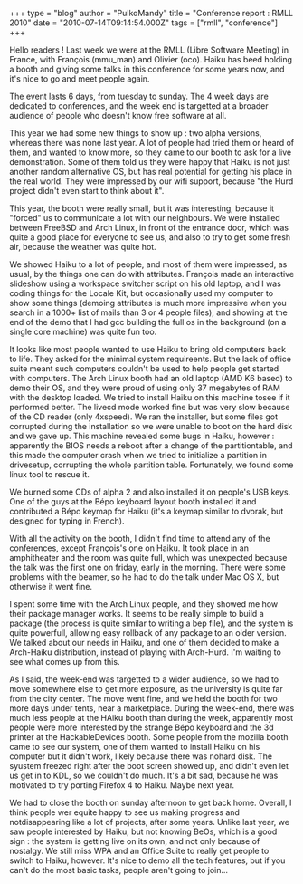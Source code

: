 +++
type = "blog"
author = "PulkoMandy"
title = "Conference report : RMLL 2010"
date = "2010-07-14T09:14:54.000Z"
tags = ["rmll", "conference"]
+++

Hello readers !
Last week we were at the RMLL (Libre Software Meeting) in France, with François (mmu_man) and Olivier (oco). Haiku has beed holding a booth and giving some talks in this conference for some years now, and it's nice to go and meet people again.
<!--break-->
The event lasts 6 days, from tuesday to sunday. The 4 week days are dedicated to conferences, and the week end is targetted at a broader audience of people who doesn't know free software at all.

This year we had some new things to show up : two alpha versions, whereas there was none last year. A lot of people had tried them or heard of them, and wanted to know more, so they came to our booth to ask for a live demonstration. Some of them told us they were happy that Haiku is not just another random alternative OS, but has real potential for getting his place in the real world. They were impressed by our wifi support, because "the Hurd project didn't even start to think about it".

This year, the booth were really small, but it was interesting, because it "forced" us to communicate a lot with our neighbours. We were installed between FreeBSD and Arch Linux, in front of the entrance door, which was quite a good place for everyone to see us, and also to try to get some fresh air, because the weather was quite hot.

We showed Haiku to a lot of people, and most of them were impressed, as usual, by the things one can do with attributes. François made an interactive slideshow using a workspace switcher script on his old laptop, and I was coding things for the Locale Kit, but occasionally used my computer to show some things (demoing attributes is much more impressive when you search in a 1000+ list of mails than 3 or 4 people files), and showing at the end of the demo that I had gcc building the full os in the background (on a single core machine) was quite fun too.

It looks like most people wanted to use Haiku to bring old computers back to life. They asked for the minimal system requireents. But the lack of office suite meant such computers couldn't be used to help people get started with computers. The Arch Linux booth had an old laptop (AMD K6 based) to demo their OS, and they were proud of using only 37 megabytes of RAM with the desktop loaded. We tried to install Haiku on this machine tosee if it performed better. The livecd mode worked fine but was very slow because of the CD reader (only 4xspeed). We ran the installer, but some files got corrupted during the installation so we were unable to boot on the hard disk and we gave up. This machine revealed some bugs in Haiku, however : apparently the BIOS needs a reboot after a change of the partitiontable, and this made the computer crash when we tried to initialize a partition in drivesetup, corrupting the whole partition table. Fortunately, we found some linux tool to rescue it.

We burned some CDs of alpha 2 and also installed it on people's USB keys. One of the guys at the Bépo keyboard layout booth installed it and contributed a Bépo keymap for Haiku (it's a keymap similar to dvorak, but designed for typing in French).

With all the activity on the booth, I didn't find time to attend any of the conferences, except François's one on Haiku. It took place in an amphitheater and the room was quite full, which was unexpected because the talk was the first one on friday, early in the morning. There were some problems with the beamer, so he had to do the talk under Mac OS X, but otherwise it went fine.

I spent some time with the Arch Linux people, and they showed me how their package manager works. It seems to be really simple to build a package (the process is quite similar to writing a bep file), and the system is quite powerfull, allowing easy rollback of any package to an older version. We talked about our needs in Haiku, and one of them decided to make a Arch-Haiku distribution, instead of playing with Arch-Hurd. I'm waiting to see what comes up from this.

As I said, the week-end was targetted to a wider audience, so we had to move somewhere else to get more exposure, as the university is quite far from the city center. The move went fine, and we held the booth for two more days under tents, near a marketplace. During the week-end, there was much less people at the HAiku booth than during the week, apparently most people were more interested by the strange Bépo keyboard and the 3d printer at the HackableDevices booth. Some people from the mozilla booth came to see our system, one of them wanted to install Haiku on his computer but it didn't work, likely because there was nohard disk. The syustem freezed right after the boot screen showed up, and didn't even let us get in to KDL, so we couldn't do much. It's a bit sad, because he was motivated to try porting Firefox 4 to Haiku. Maybe next year.

We had to close the booth on sunday afternoon to get back home. Overall, I think people wer equite happy to see us making progress and notdisappearing like a lot of projects, after some years. Unlike last year, we saw people interested by Haiku, but not knowing BeOs, which is a good sign : the system is getting live on its own, and not only because of nostalgy. We still miss WPA and an Office Suite to really get people to switch to Haiku, however. It's nice to demo all the tech features, but if you can't do the most basic tasks, people aren't going to join...